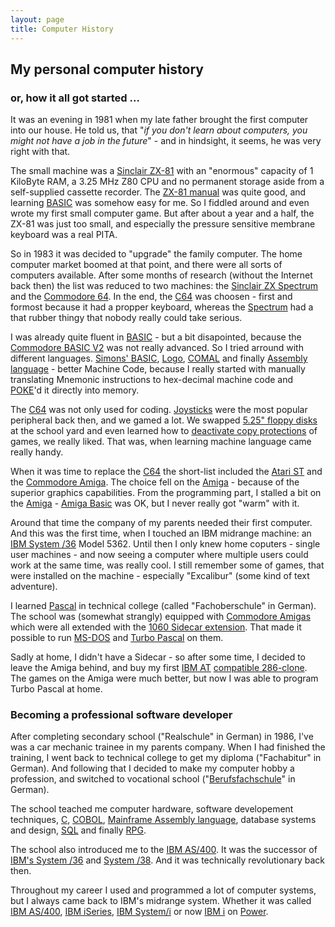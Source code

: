 ```yaml
---
layout: page
title: Computer History
---
```

## My personal computer history

### or, how it all got started ...

It was an evening in 1981 when my late father brought the first computer into our house. He told us, that "*if you don't learn about computers, you might not have a job in the future*" - and in hindsight, it seems, he was very right with that.

The small machine was a [Sinclair ZX-81](https://en.wikipedia.org/wiki/ZX81) with an "enormous" capacity of 1 KiloByte RAM, a 3.25 MHz Z80 CPU and no permanent storage aside from a self-supplied cassette recorder. The [ZX-81 manual](http://www.retro8bitcomputers.co.uk/Content/downloads/manuals/zx81-basic-manual.pdf) was quite good, and learning [BASIC](https://en.wikipedia.org/wiki/BASIC) was somehow easy for me. So I fiddled around and even wrote my first small computer game. But after about a year and a half, the ZX-81 was just too small, and especially the pressure sensitive membrane keyboard was a real PITA.

So in 1983 it was decided to "upgrade" the family computer. The home computer market boomed at that point, and there were all sorts of computers available. After some months of research (without the Internet back then) the list was reduced to two machines: the [Sinclair ZX Spectrum](https://en.wikipedia.org/wiki/ZX_Spectrum) and the [Commodore 64](https://en.wikipedia.org/wiki/Commodore_64). In the end, the [C64](https://en.wikipedia.org/wiki/Commodore_64) was choosen - first and formost because it had a propper keyboard, whereas the [Spectrum](https://en.wikipedia.org/wiki/ZX_Spectrum) had a that rubber thingy that nobody really could take serious. 

I was already quite fluent in [BASIC](https://en.wikipedia.org/wiki/BASIC) - but a bit disapointed, because the [Commodore BASIC V2](https://en.wikipedia.org/wiki/Commodore_BASIC) was not really advanced. So I tried arround with different languages. [Simons' BASIC](https://en.wikipedia.org/wiki/Simons%27_BASIC), [Logo](https://en.wikipedia.org/wiki/Logo_(programming_language)), [COMAL](https://en.wikipedia.org/wiki/COMAL) and finally [Assembly language](https://en.wikipedia.org/wiki/Assembly_language) - better Machine Code, because I really started with manually translating Mnemonic instructions to hex-decimal machine code and [POKE](https://en.wikipedia.org/wiki/PEEK_and_POKE)'d it directly into memory.

The [C64](https://en.wikipedia.org/wiki/Commodore_64) was not only used for coding. [Joysticks](https://en.wikipedia.org/wiki/Atari_CX40_joystick) were the most popular peripheral back then, and we gamed a lot. We swapped [5.25" floppy disks](https://en.wikipedia.org/wiki/Floppy_disk) at the school yard and even learned how to [deactivate copy protections](https://en.wikipedia.org/wiki/Software_cracking) of games, we really liked. That was, when learning machine language came really handy.

When it was time to replace the [C64](https://en.wikipedia.org/wiki/Commodore_64) the short-list included the [Atari ST](https://en.wikipedia.org/wiki/Atari_ST) and the [Commodore Amiga](https://en.wikipedia.org/wiki/Amiga_1000). The choice fell on the [Amiga](https://en.wikipedia.org/wiki/Amiga_1000) - because of the superior graphics capabilities. From the programming part, I stalled a bit on the [Amiga](https://en.wikipedia.org/wiki/Amiga_1000) - [Amiga Basic](https://en.wikipedia.org/wiki/Amiga_Basic) was OK, but I never really got "warm" with it. 

Around that time the company of my parents needed their first computer. And this was the first time, when I touched an IBM midrange machine: an [IBM System /36](https://en.wikipedia.org/wiki/IBM_System/36) Model 5362. Until then I only knew home coputers - single user machines - and now seeing a computer where multiple users could work at the same time, was really cool. I still remember some of games, that were installed on the machine - especially "Excalibur" (some kind of text adventure).

I learned [Pascal](https://en.wikipedia.org/wiki/Pascal_(programming_language)) in technical college (called "Fachoberschule" in German). The school was (somewhat strangly) equipped with [Commodore Amigas](https://en.wikipedia.org/wiki/Amiga_1000) which were all extended with the [1060 Sidecar extension](https://en.wikipedia.org/wiki/Amiga_Sidecar). That made it possible to run [MS-DOS](https://en.wikipedia.org/wiki/MS-DOS) and [Turbo Pascal](https://en.wikipedia.org/wiki/Turbo_Pascal) on them. 

Sadly at home, I didn't have a Sidecar - so after some time, I decided to leave the Amiga behind, and buy my first [IBM AT](https://en.wikipedia.org/wiki/IBM_Personal_Computer_AT) [compatible 286-clone](https://en.wikipedia.org/wiki/IBM_PC_compatible). The games on the Amiga were much better, but now I was able to program Turbo Pascal at home.

### Becoming a professional software developer

After completing secondary school ("Realschule" in German) in 1986, I've was a car mechanic trainee in my parents company. When I had finished the training, I went back to technical college to get my diploma ("Fachabitur" in German). And following that I decided to make my computer hobby a profession, and switched to vocational school ("[Berufsfachschule](https://www.bsz-wiesau.de/informatik-campus)" in German). 

The school teached me computer hardware, software developement techniques, [C](https://en.wikipedia.org/wiki/C_(programming_language)), [COBOL](https://en.wikipedia.org/wiki/COBOL), [Mainframe Assembly language](https://en.wikipedia.org/wiki/IBM_Basic_assembly_language_and_successors), database systems and design, [SQL](https://en.wikipedia.org/wiki/SQL) and finally [RPG](https://en.wikipedia.org/wiki/IBM_RPG).

The school also introduced me to the [IBM AS/400](https://en.wikipedia.org/wiki/IBM_AS/400). It was the successor of [IBM's System /36](https://en.wikipedia.org/wiki/IBM_System/36) and [System /38](https://en.wikipedia.org/wiki/IBM_System/38). And it was technically revolutionary back then. 

Throughout my career I used and programmed a lot of computer systems, but I always came back to IBM's midrange system. Whether it was called [IBM AS/400](https://en.wikipedia.org/wiki/IBM_AS/400), [IBM iSeries](https://en.wikipedia.org/wiki/IBM_eServer), [IBM System/i](https://en.wikipedia.org/wiki/IBM_eServer) or now [IBM i](https://en.wikipedia.org/wiki/IBM_i) on [Power](https://en.wikipedia.org/wiki/IBM_Power_Systems).
